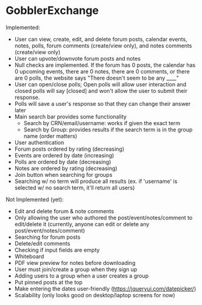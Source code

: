 # GobblerExchange

Implemented:
- User can view, create, edit, and delete forum posts, calendar events, notes, polls, forum comments (create/view only), and notes comments (create/view only)
- User can upvote/downvote forum posts and notes
- Null checks are implemented. If the forum has 0 posts, the calendar has 0 upcoming events, there are 0 notes, there are 0 comments, or there are 0 polls, the website says "There doesn't seem to be any ____"
- User can open/close polls; Open polls will allow user interaction and closed polls will say [closed] and won't allow the user to submit their response.
- Polls will save a user's response so that they can change their answer later
- Main search bar provides some functionality
    - Search by CRN/email/username: works if given the exact term
    - Search by Group: provides results if the search term is in the group name (order matters)
- User authentication
- Forum posts ordered by rating (decreasing)
- Events are ordered by date (increasing)
- Polls are ordered by date (decreasing)
- Notes are ordered by rating (decreasing)
- Join button when searching for groups
- Searching w/ no term will produce all results (ex. if 'username' is selected w/ no search term, it'll return all users)

Not Implemented (yet):
- Edit and delete forum & note comments
- Only allowing the user who authored the post/event/notes/comment to edit/delete it (currently, anyone can edit or delete any post/event/notes/comment)
- Searching for forum posts
- Delete/edit comments
- Checking if input fields are empty
- Whiteboard
- PDF view preview for notes before downloading
- User must join/create a group when they sign up
- Adding users to a group when a user creates a group
- Put pinned posts at the top
- Make entering the dates user-friendly (https://jqueryui.com/datepicker/)
- Scalability (only looks good on desktop/laptop screens for now)
